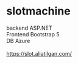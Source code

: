 # slotmachine

backend ASP.NET </br>
Frontend Bootstrap 5 </br>
DB Azure</br>
</br>
https://slot.aliatilgan.com/
